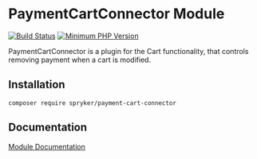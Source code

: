 # PaymentCartConnector Module
[![Build Status](https://travis-ci.org/spryker/payment-cart-connector.svg)](https://travis-ci.org/spryker/payment-cart-connector)
[![Minimum PHP Version](https://img.shields.io/badge/php-%3E%3D%207.3-8892BF.svg)](https://php.net/)

PaymentCartConnector is a plugin for the Cart functionality, that controls removing payment when a cart is modified.

## Installation

```
composer require spryker/payment-cart-connector
```

## Documentation

[Module Documentation](https://academy.spryker.com/developing_with_spryker/module_guide/checkout_process/cart.html)
